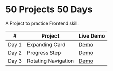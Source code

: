 # 50 Projects 50 Days

A Project to practice Frontend skill.

|  #  |  Project | Live Demo |
| :-: | --- | --- |
| Day 1 | Expanding Card | [Demo](https://michael0423.github.io/50projects50days/01Expanding-Cards) |
| Day 2 | Progress Step | [Demo](https://michael0423.github.io/50projects50days/02Progress-Steps) |
| Day 3 | Rotating Navigation | [Demo](https://michael0423.github.io/50projects50days/03Rotating-Navigation) |
